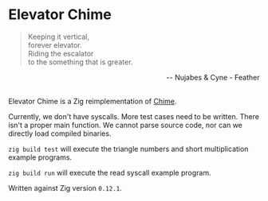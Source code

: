 # Elevator Chime

> Keeping it vertical,<br>
> forever elevator.<br>
> Riding the escalator<br>
> to the something that is greater.<br>

<div style="text-align: right;">-- Nujabes & Cyne - Feather</div><br>

Elevator Chime is a Zig reimplementation of [Chime](https://github.com/Dr-Nekoma/chime).

Currently, we don't have syscalls. More test cases need to be written. There isn't a proper main function. We cannot parse source code, nor can we directly load compiled binaries.

`zig build test` will execute the triangle numbers and short multiplication example programs.

`zig build run` will execute the read syscall example program.

Written against Zig version `0.12.1`.
